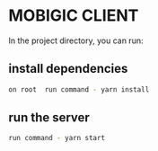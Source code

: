 # MOBIGIC CLIENT

In the project directory, you can run:

## install dependencies
```bash
on root  run command - yarn install
```

## run the server
```bash
run command - yarn start
```



